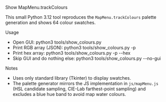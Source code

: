 Show MapMenu.trackColours

This small Python 3.12 tool reproduces the `MapMenu.trackColours` palette generation and shows 64 colour swatches.

Usage

- Open GUI: python3 tools/show_colours.py
- Print RGB array (JSON): python3 tools/show_colours.py -p
- Print hex array: python3 tools/show_colours.py -p --hex
- Skip GUI and do nothing else: python3 tools/show_colours.py --no-gui

Notes

- Uses only standard library (Tkinter) to display swatches.
- The palette generator mirrors the JS implementation in `js/mapMenu.js` (HSL candidate sampling, CIE-Lab farthest-point sampling) and excludes a blue hue band to avoid map water colours.
